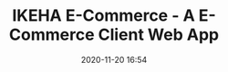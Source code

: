 ---
title: "IKEHA E-Commerce - A E-Commerce Client Web App"
layout: post
date: 2020-11-20 16:54
projects: true
hidden: true # don't count this post in blog pagination
category: project
externalLink: https://ikeha-homeliving.web.app
---